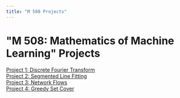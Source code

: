 ```yaml
---
title: "M 508 Projects"
---
```


<h1>"M 508: Mathematics of Machine Learning" Projects</h1>

[Project 1: Discrete Fourier Transform](/discrete_fourier_transform.md)\
[Project 2: Segmented Line Fitting](/segmented_line_fitting.md)\
[Project 3: Network Flows](/network_flows.md)\
[Project 4: Greedy Set Cover](/greedy_set_cover.md)

